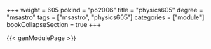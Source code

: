 +++
weight = 605
pokind = "po2006"
title = "physics605"
degree = "msastro"
tags = ["msastro", "physics605"]
categories = ["module"]
bookCollapseSection = true
+++

{{< genModulePage >}}
